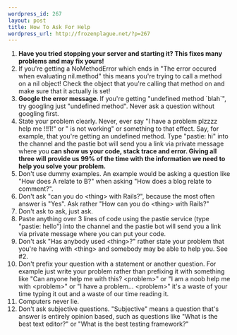 ```yaml
--- 
wordpress_id: 267
layout: post
title: How To Ask For Help
wordpress_url: http://frozenplague.net/?p=267
---
```

<ol>
	<li><strong>Have you tried stopping your server and starting it? This fixes many problems and may fix yours!</strong></li>
	<li>If you're getting a NoMethodError which ends in "The error occured when evaluating nil.method" this means you're trying to call a method on a nil object! Check the object that you're calling that method on and make sure that it actually is set!</li>
	<li><strong>Google the error message. </strong>If you're getting "undefined method `blah`", try googling just "undefined method". Never ask a question without googling first.</li>
	<li>State your problem clearly. Never, ever say "I have a problem plzzzz help me !!!1!" or " is not working" or something to that effect. Say, for example, that you're getting an undefined method. Type "pastie: hi" into the channel and the pastie bot will send you a link via private message where you<strong> can show us your code, stack trace and error. Giving all three will provide us 99% of the time with the information we need to help you solve your problem.
</strong></li>
	<li>Don't use dummy examples. An example would be asking a question like "How does A relate to B?" when asking "How does a blog relate to comment?".</li>
	<li>Don't ask "can you do &lt;thing&gt; with Rails?", because the most often answer is "Yes". Ask rather "How can you do &lt;thing&gt; with Rails?"</li>
	<li>Don't ask to ask, just ask.</li>
	<li>Paste anything over 3 lines of code using the pastie service (type "pastie: hello") into the channel and the pastie bot will send you a link via private message where you can put your code.</li>
	<li>Don't ask "Has anybody used &lt;thing&gt;?" rather state your problem that you're having with &lt;thing&gt; and somebody may be able to help you. See #2.</li>
	<li>Don't prefix your question with a statement or another question. For example just write your problem rather than prefixing it with something like "Can anyone help me with this? &lt;problem&gt;" or "I am a noob help me with &lt;problem&gt;" or "I have a problem... &lt;problem&gt;" it's a waste of your time typing it out and a waste of our time reading it.</li>
	<li>Computers never lie.</li>
	<li>Don't ask subjective questions. "Subjective" means a question that's answer is entirely opinion based, such as questions like "What is the best text editor?" or "What is the best testing framework?"</li>
</ol>
